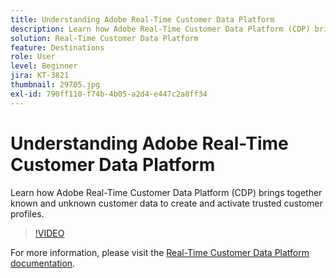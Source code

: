 ```yaml
---
title: Understanding Adobe Real-Time Customer Data Platform
description: Learn how Adobe Real-Time Customer Data Platform (CDP) brings together known and unknown customer data to create and activate trusted customer profiles.
solution: Real-Time Customer Data Platform
feature: Destinations
role: User
level: Beginner
jira: KT-3821
thumbnail: 29705.jpg
exl-id: 790ff110-f74b-4b05-a2d4-e447c2a8ff34
---
```

# Understanding Adobe Real-Time Customer Data Platform

Learn how Adobe Real-Time Customer Data Platform (CDP) brings together known and unknown customer data to create and activate trusted customer profiles.

>[!VIDEO](https://video.tv.adobe.com/v/29705?quality=12&learn=on)

For  more information, please visit the [Real-Time Customer Data Platform documentation](https://experienceleague.adobe.com/docs/experience-platform/rtcdp/overview.html).
